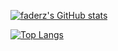 [![faderz's GitHub stats](https://readmestats-h1ei.vercel.app/api?username=faderzz&theme=transparent&include_all_commits=true)](#)

[![Top Langs](https://readmestats-h1ei.vercel.app//api/top-langs/?username=faderzz&layout=compact&theme=transparent)](#)
